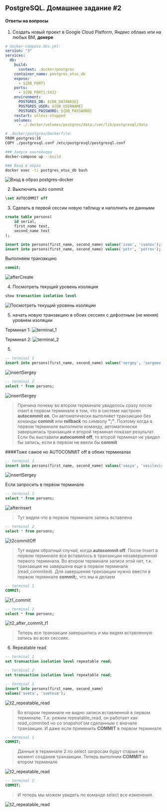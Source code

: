 ## PostgreSQL. Домашнее задание #2

#### Ответы на вопросы

1. Создать новый проект в Google Cloud Platform, Яндекс облако или на любых ВМ, **докере**

```yaml
# docker-compose.dev.yml:
version: "3"
services:
  db:
    build:
      context: .docker/postgres
    container_name: postgres_otus_db
    expose:
      - ${DB_PORT}
    ports:
      - ${DB_PORT}:5432
    environment:
      POSTGRES_DB: ${DB_DATABASE}
      POSTGRES_USER: ${DB_USERNAME}
      POSTGRES_PASSWORD: ${DB_PASSWORD}
    restart: unless-stopped
    volumes:
      - ./.docker/volumes/postgres/data:/var/lib/postgresql/data
```

```bash
# .docker/postgres/Dockerfile:
FROM postgres:16
COPY ./postgresql.conf /etc/postgresql/postgresql.conf
```

```bash
### Запуск контейнера
docker-compose up --build
```

```bash
### Вход в образ
docker exec -ti postgres_otus_db bash
```

![Вход в образ postgres-docker](img/connectionSession.png "Подключение к контейнеру и вход в pgsql")

2. Выключить auto commit

```sql
\set AUTOCOMMIT off
```

3. Сделать в первой сессии новую таблицу и наполнить ее данными

```sql
create table persons(
    id serial,
    first_name text,
    second_name text
);
```

```sql
insert into persons(first_name, second_name) values('ivan', 'ivanov');
insert into persons(first_name, second_name) values('petr', 'petrov');
```

Выполняем транзакцию

```sql
commit;
```

![afterCreate](img/afterCreate.png "after create")

4. Посмотреть текущий уровень изоляции

```sql
show transaction isolation level
```

![Посмотреть текущий уровень изоляции](img/transactionLevel.png "Команда получения уровня изоляции текущей транзакции")

5. начать новую транзакцию в обоих сессиях с дефолтным (не меняя) уровнем изоляции

Терминал 1:
![terminal_1](img/empty_terminal_1.png)

Терминал 2:
![terminal_2](img/empty_terminal_2.png)

5.

```sql
-- terminal 1
insert into persons(first_name, second_name) values('sergey', 'sergeev');
```

![insertSergey](img/insertSergey.png)

```sql
-- terminal 2
select * from persons;
```

![insertSergey](img/selectTerminal2AfterInsertSergey.png)

> Причина почему во втором терминале увиделось сразу после insert в первом терминале в том, что в системе настроен **autocommit on**. Он автоматически выполняет транзакцию без команды **commit** или **rollback** по символу **";"**. Поэтому когда в первом терминале выполнили команду, автоматически завершилась транзакция и второй терминал показал результат. Если бы выставили **autocommit off**, то второй терминал не увидел бы запись, если в первом не ввели бы **commit**

####Тоже самое но AUTOCOMMIT off в обеих терминалах

```sql
-- terminal 1
insert into persons(first_name, second_name) values('vasya', 'vasilevich');
```

![insertSergey](img/t1_commitOffInsert.png)

Если запросить в первом терминале

```sql
-- terminal 1
select * from persons;
```

![afterinsert](img/t1_commitOffSelectAfterInsert.png)

> Тут видем что в первом терминале запись вставлена

```sql
-- terminal 2
select * from persons;
```

![t2commitOff](img/t2_commitOff.png)

> Тут видем обратный случай, когда **autocommit off**. После Insert в первом терминале все вставилось в транзакции незавершенной первого терминала. Во втором терминали записи этой нет, т.к. транзакция не завершена еще в первом терминале (read_commited). Для завершения транзакции нужно ввести в первом терминале **commit;**, что мы и делаем

```sql
-- terminal 1
COMMIT;
```

![t1_commit](img/t1_commit.png)

```sql
-- terminal 2
select * from persons;
```

![t2_after_commit_t1](img/t2_afterCommit_t1.png)

> Теперь все транзакции завершились и мы видем вставленную запись во всех сессиях.

6. Repeatable read

```sql
-- terminal 1
set transaction isolation level repeatable read;
```

```sql
-- terminal 2
set transaction isolation level repeatable read;
```

```sql
-- terminal 1
insert into persons(first_name, second_name)
values('sveta', 'svetova');
```

![t2_repeatable_read](img/t2_afterCommit_t1.png)

> Во втором терминале не видно записи вставленной в первом терминале. Т.к. режим repeatable_read, он работает как read_commited но со snapshot'ом сделанным с вначале транзакции. И даже если применить **COMMIT** в первом терминале

```sql
-- terminal 1
COMMIT;
```

> Данные в терминале 2 по select запросам будут старые на момент создания транзакции. Теперь выполним **COMMIT** во втором терминале

![t2_repeatable_read](img/t2_after_t1_commit_rr.png)

```sql
-- terminal 2
COMMIT;
```

> И теперь мы можем увидеть по команде select все изменения.

![t2_repeatable_read](img/t2_afterCommit_t2_rr.png)
